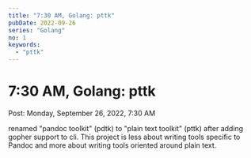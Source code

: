 ```yaml
---
title: "7:30 AM, Golang: pttk"
pubDate: 2022-09-26
series: "Golang"
no: 1
keywords:
  - "pttk"
---
```


# 7:30 AM, Golang: pttk

Post: Monday, September 26, 2022, 7:30 AM

renamed "pandoc toolkit" (pdtk) to "plain text toolkit" (pttk) after adding gopher support to cli. This project is less about writing tools specific to Pandoc and more about writing tools oriented around plain text.

